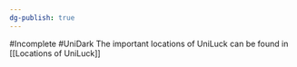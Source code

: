 ```yaml
---
dg-publish: true
---
```

#Incomplete #UniDark 
The important locations of UniLuck can be found in [[Locations of UniLuck]]